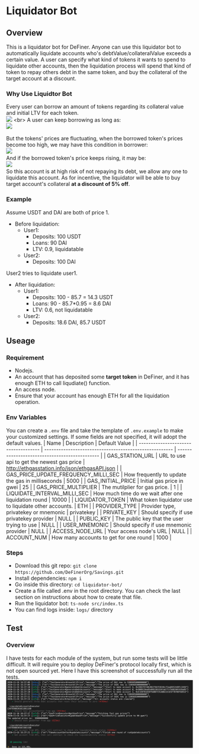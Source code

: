 # Liquidator Bot
## Overview
This is a liquidator bot for DeFiner. Anyone can use this liquidator bot to automatically liquidate accounts who's debtValue/collateralValue exceeds a certain value. A user can specify what kind of tokens it wants to spend to liquidate other accounts, then the liquidation process will spend that kind of token to repay others debt in the same token, and buy the collateral of the target account at a discount.
### Why Use Liquidtor Bot
Every user can borrow an amount of tokens regarding its collateral value and initial LTV for each token.
<br>
![](http://latex.codecogs.com/gif.latex?BorrowPower=\\sum_{i=0}^{n}(DepositValue_i*InitialLTV_i))
<br>
A user can keep borrowing as long as:
<br>
![](http://latex.codecogs.com/gif.latex?BorrowPower\\geq\\sum_{i=0}^{n}BorrowValue_i)
<br>

But the tokens' prices are fluctuating, when the borrowed token's prices become too high, we may have this condition in borrower:
<br>
![](http://latex.codecogs.com/gif.latex?{BorrowPower}\\lt\\sum_{i=0}^{n}{BorrowValue_i})
<br>
And if the borrowed token's price keeps rising, it may be:
<br>
![](http://latex.codecogs.com/gif.latex?\\frac{\\sum_{i=0}^{n}BorrowValue_i}{\\sum_{i=0}^{n}DepositValue_i}\\geq{LiquidationThreshold})
<br>
So this account is at high risk of not repaying its debt, we allow any one to liquidate this account. As for incentive, the liquidator will be able to buy target account's collateral **at a discount of 5% off**.
### Example
Assume USDT and DAI are both of price 1.
- Before liquidation:
  - User1:
    - Deposits: 100 USDT
    - Loans: 90 DAI
    - LTV: 0.9, liquidatable
  - User2:
    - Deposits: 100 DAI
  
User2 tries to liquidate user1.
- After liquidation:
  - User1:
    - Deposits: 100 - 85.7 = 14.3 USDT
    - Loans: 90 - 85.7*0.95 = 8.6 DAI
    - LTV: 0.6, not liquidatable
  - User2:
    - Deposits: 18.6 DAI, 85.7 USDT

## Useage
### Requirement
- Nodejs.
- An account that has deposited some **target token** in DeFiner, and it has enough ETH to call liqudiate() function.
- An access node.
- Ensure that your account has enough ETH for all the liquidation operation.

### Env Variables
You can create a `.env` file and take the template of `.env.example` to make your customized settings. If some fields are not specified, it will adopt the default values.
| Name                                 | Description                                            | Default Value                                 |
| ------------------------------------ | ------------------------------------------------------ | --------------------------------------------- |
| GAS_STATION_URL                      | URL to use api to get the newest gas price             | http://ethgasstation.info/json/ethgasAPI.json |
| GAS_PRICE_UPDATE_FREQUENCY_MILLI_SEC | How frequently to update the gas in milliseconds       | 5000                                          |
| GAS_INITIAL_PRICE                    | Initial gas price in gwei                              | 25                                            |
| GAS_PRICE_MULTIPLIER                 | The mutilplier for gas price.                          | 1                                             |
| LIQUIDATE_INTERVAL_MILLI_SEC         | How much time do we wait after one liquidation round   | 10000                                         |
| LIQUIDATOR_TOKEN                     | What token liquidator use to liquidate other accounts. | ETH                                           |
| PROVIDER_TYPE                        | Provider type, privatekey or mnemonic                  | privatekey                                    |
| PRIVATE_KEY                          | Should specify if use privatekey provider              | NULL                                          |
| PUBLIC_KEY                           | The public key that the user trying to use             | NULL                                          |
| USER_MNEMONIC                        | Should specify if use mnemonic provider                | NULL                                          |
| ACCESS_NODE_URL                      | Your access node's URL                                 | NULL                                          |
| ACCOUNT_NUM                          | How many accounts to get for one round                 | 1000                                          |

### Steps
- Download this git repo: `git clone https://github.com/DeFinerOrg/Savings.git`
- Install dependencies: `npm i`
- Go inside this directory: `cd liquidator-bot/`
- Create a file called .env in the root directory. You can check the last section on instructions about how to create that file.
- Run the liquidator bot: `ts-node src/index.ts`
- You can find logs inside: `logs/` directory

## Test
### Overview
I have tests for each module of the system, but run some tests will be little difficult. It will require you to deploy DeFiner's protocol locally first, which is not open sourced yet. Here I have this screenshot of successfully run all the tests.
![](./imgs/test.png)